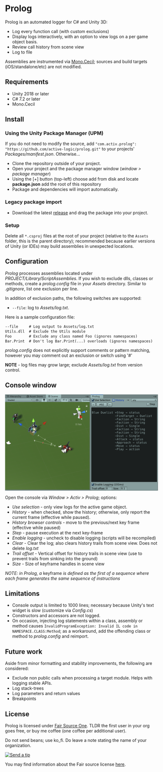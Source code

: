 # Prolog

Prolog is an automated logger for C# and Unity 3D:
- Log every function call (with custom exclusions)
- Display logs interactively, with an option to view logs on a per game object basis.
- Review call history from scene view
- Log to file

Assemblies are instrumented via [Mono.Cecil](https://github.com/jbevain/cecil); sources and build targets (iOS/standalone/etc) are not modified.

## Requirements

- Unity 2018 or later
- C# 7.2 or later
- Mono.Cecil

## Install

### Using the Unity Package Manager (UPM)

If you do not need to modify the source, add `"com.activ.prolog": "https://github.com/active-logic/prolog.git"` to your projects' *Packages/manifest.json*. Otherwise...

- Clone the repository outside of your project.
- Open your project and the package manager window (*window > package manager*)
- Using the [+] button (top-left) choose add from disk and locate **package.json** add the root of this repository
- Package and dependencies will import automatically.

### Legacy package import

- Download the latest [release](https://github.com/active-logic/prolog/releases) and drag the package into your project.

### Setup

Delete all `*.csproj` files at the root of your project (relative to the `Assets` folder, this is the parent directory); recommended because earlier versions of Unity (or IDEs) may build assemblies in unexpected locations.

## Configuration

*Prolog* processes assemblies located under *PROJECT/Library/ScriptAssemblies*. If you wish to exclude dlls, classes or methods, create a *prolog.config* file in your *Assets* directory. Similar to *.gitignore*, list one exclusion per line.

In addition of exclusion paths, the following switches are supported:

- `--file`: log to *Assets/log.txt*.

Here is a sample configuration file:

```
--file     # Log output to Assets/log.txt
Utils.dll  # Exclude the Utils module
Foo        # Exclude any class named Foo (ignores namespaces)
Bar.Print  # Don't log Bar.Print(...) overloads (ignores namespaces)
```

*prolog.config* does not explicitly support comments or pattern matching, however you may comment out an exclusion or switch using '#'

**NOTE** - log files may grow large; exclude *Assets/log.txt* from version control.

## Console window

<img src = "https://github.com/active-logic/Media/blob/master/Prolog/Prolog.png" width="600" align="middle" />

Open the console via *Window > Activ > Prolog*; options:

- *Use selection* - only view logs for the active game object.
- *History* - when checked, show the history; otherwise, only report the current frame (effective while paused).
- *History browser controls* - move to the previous/next key frame (effective while paused)
- *Step* - pause execution at the next key-frame
- *Enable logging* - uncheck to disable logging (scripts will be recompiled)
- *Clear* - Clear the log; also clears history trails from scene view. Does not delete *log.txt*
- *Trail offset* - Vertical offset for history trails in scene view (use to prevent trails from sinking into the ground)
- *Size* - Size of keyframe handles in scene view

*NOTE: in Prolog, a* keyframe *is defined as the first of a sequence where each frame generates the same sequence of instructions*

## Limitations

- Console output is limited to 1000 lines; necessary because Unity's text widget is slow (customize via *Config.cs*)
- Constructors and accessors are not logged.
- On occasion, injecting log statements within a class, assembly or method causes `InvalidProgramException: Invalid IL code in NAMESPACE.CLASS:Method`; as a workaround, add the offending class or method to *prolog.config* and reimport.

## Future work

Aside from minor formatting and stability improvements, the following are considered:

- Exclude non public calls when processing a target module. Helps with logging stable APIs.
- Log stack-trees
- Log parameters and return values
- Breakpoints

## License

Prolog is licensed under [Fair Source One](LICENSE). TLDR the first user in your org goes free, or buy me coffee (one coffee per additional user).

Do not send beans; use ko_fi. Do leave a note stating the name of your organization.

<a href='https://ko-fi.com/A0114I97' target='_blank'><img height='36' style='border:0px;height:36px;' src='https://az743702.vo.msecnd.net/cdn/kofi1.png?v=2' border='0' alt='Send a tip' /></a>

You may find information about the Fair source license [here](https://fair.io).
